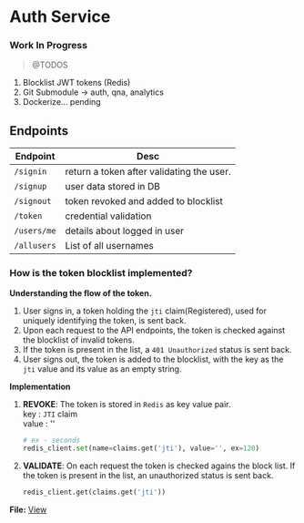 # Auth Service

### Work In Progress


> @TODOS

1. Blocklist JWT tokens (Redis)
2. Git Submodule -> auth, qna, analytics
3. Dockerize... pending 



## Endpoints

| **Endpoint** | **Desc**
--- | ---
`/signin` | return a token after validating the user.
`/signup` |  user data stored in DB
`/signout` |  token revoked and added to blocklist 
`/token`  |  credential validation 
`/users/me` |  details about logged in user
`/allusers` |  List of all usernames





### How is the token blocklist implemented?
**Understanding the flow of the token.**
1. User signs in, a token holding the `jti` claim(Registered), used for uniquely identifying the token, is sent back. 
2. Upon each request to the API endpoints, the token is checked against the blocklist of invalid tokens. 
3. If the token is present in the list, a `401 Unauthorized` status is sent back.
4. User signs out, the token is added to the blocklist, with the key as the `jti` value and its value as an empty string.



**Implementation**
1. **REVOKE**: The token is stored in `Redis` as key value pair. <br>
    key : `JTI` claim<br>
    value : ''
    ```python
    # ex - seconds
    redis_client.set(name=claims.get('jti'), value='', ex=120)
    ```
2. **VALIDATE**: On each request the token is checked agains the block list. If the token is present in the list, an unauthorized status is sent back.
    ```python
    redis_client.get(claims.get('jti'))
    ```
**File:** [View](https://github.com/R0-H-1T/auth/blob/dev/helper.py)
